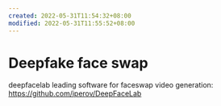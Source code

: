 ```yaml
---
created: 2022-05-31T11:54:32+08:00
modified: 2022-05-31T11:55:52+08:00
---
```


# Deepfake face swap

deepfacelab leading software for faceswap video generation:
https://github.com/iperov/DeepFaceLab
